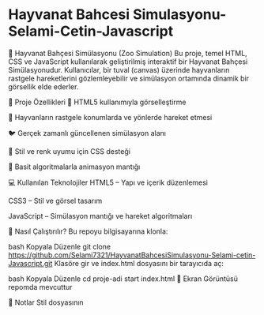 # Hayvanat Bahcesi Simulasyonu-Selami-Cetin-Javascript

🦁 Hayvanat Bahçesi Simülasyonu (Zoo Simulation)
Bu proje, temel HTML, CSS ve JavaScript kullanılarak geliştirilmiş interaktif bir Hayvanat Bahçesi Simülasyonudur. Kullanıcılar, bir tuval (canvas) üzerinde hayvanların rastgele hareketlerini gözlemleyebilir ve simülasyon ortamında dinamik bir görsellik elde ederler.

🎯 Proje Özellikleri
🐾 HTML5 <canvas> kullanımıyla görselleştirme

🐘 Hayvanların rastgele konumlarda ve yönlerde hareket etmesi

🐦 Gerçek zamanlı güncellenen simülasyon alanı

🎨 Stil ve renk uyumu için CSS desteği

🧠 Basit algoritmalarla animasyon mantığı

💻 Kullanılan Teknolojiler
HTML5 – Yapı ve içerik düzenlemesi

CSS3 – Stil ve görsel tasarım

JavaScript – Simülasyon mantığı ve hareket algoritmaları

🚀 Nasıl Çalıştırılır?
Bu repoyu bilgisayarına klonla:

bash
Kopyala
Düzenle
git clone https://github.com/Selami7321/HayvanatBahcesiSimulasyonu-Selami-cetin-Javascript.git
Klasöre gir ve index.html dosyasını bir tarayıcıda aç:

bash
Kopyala
Düzenle
cd proje-adi
start index.html
📸 Ekran Görüntüsü repomda mevcuttur

📌 Notlar
Stil dosyasının <style> etiketiyle değil, <link rel="stylesheet" href="style.css"> şeklinde bağlanması önerilir. Aksi takdirde CSS uygulanmaz.

Proje eğitim ve portfolyo amaçlıdır.


